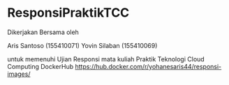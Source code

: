 # ResponsiPraktikTCC

Dikerjakan Bersama oleh

Aris Santoso (155410071)
Yovin Silaban (155410069)

untuk memenuhi Ujian Responsi mata kuliah Praktik Teknologi Cloud Computing
DockerHub
https://hub.docker.com/r/yohanesaris44/responsi-images/

